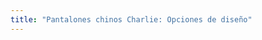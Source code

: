 ```yaml
---
title: "Pantalones chinos Charlie: Opciones de diseño"
---
```


<PatternOptions pattern='charlie' />
